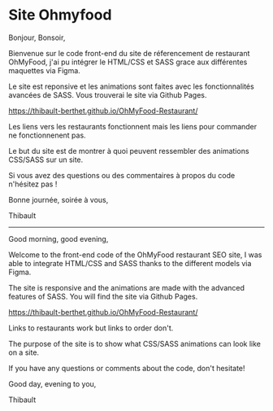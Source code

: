 # Site Ohmyfood

Bonjour, Bonsoir,

Bienvenue sur le code front-end du site de réferencement de restaurant OhMyFood, j'ai pu intégrer le HTML/CSS et SASS grace aux différentes maquettes via Figma.

Le site est reponsive et les animations sont faites avec les fonctionnalités avancées de SASS. Vous trouverai le site via Github Pages.

https://thibault-berthet.github.io/OhMyFood-Restaurant/

Les liens vers les restaurants fonctionnent mais les liens pour commander ne fonctionnenent pas.

Le but du site est de montrer à quoi peuvent ressembler des animations CSS/SASS sur un site.

Si vous avez des questions ou des commentaires à propos du code n'hésitez pas !

Bonne journée, soirée à vous,

Thibault

***

Good morning, good evening,

Welcome to the front-end code of the OhMyFood restaurant SEO site, I was able to integrate HTML/CSS and SASS thanks to the different models via Figma.

The site is responsive and the animations are made with the advanced features of SASS. You will find the site via Github Pages.

https://thibault-berthet.github.io/OhMyFood-Restaurant/

Links to restaurants work but links to order don't.

The purpose of the site is to show what CSS/SASS animations can look like on a site.

If you have any questions or comments about the code, don't hesitate!

Good day, evening to you,

Thibault
